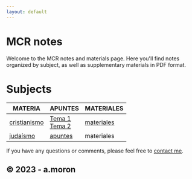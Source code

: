 ```yaml
---
layout: default
---
```


# MCR notes
Welcome to the MCR notes and materials page. Here you'll find notes organized by subject, as well as supplementary materials in PDF format.

# Subjects

|MATERIA|	APUNTES|	MATERIALES|
|---|---|---|
|[cristianismo](/cristianismo/index.md)|[Tema 1](/apuntes/crmo_t1.md)<br>[Tema 2](/apuntes/crmo_t2.md)|	[materiales](/cristianismo/materiales/)|
|[judaísmo](/judaismo/index.md/)|[apuntes](/judaismo/apuntes/)	|materiales|


If you have any questions or comments, please feel free to [contact me](mailto:youremail@example.com).

© 2023 - a.moron
---
